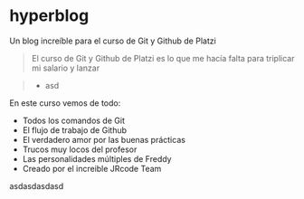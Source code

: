 # hyperblog
Un blog increíble para el curso de Git y Github de Platzi
> El curso de Git y Github de Platzi es lo que me hacía falta para triplicar mi salario y lanzar

>- asd


En este curso vemos de todo:
* Todos los comandos de Git 
* El flujo de trabajo de Github
* El verdadero amor por las buenas prácticas
* Trucos muy locos del profesor
* Las personalidades múltiples de Freddy
* Creado por el increible JRcode Team

asdasdasdasd